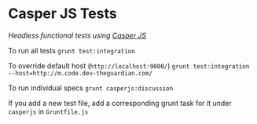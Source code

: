 # Casper JS Tests
*Headless functional tests using [Casper JS](http://casperjs.org/testing.html)*

To run all tests
``grunt test:integration``

To override default host (`http://localhost:9000/`)
``grunt test:integration --host=http://m.code.dev-theguardian.com/``

To run individual specs
``grunt casperjs:discussion``

If you add a new test file, add a corresponding grunt task for it under `casperjs` in `Gruntfile.js`
